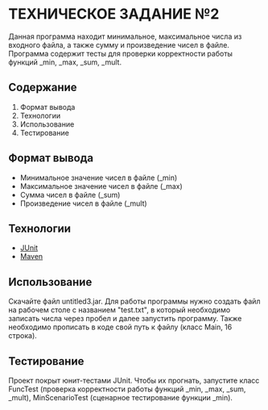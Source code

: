 # ТЕХНИЧЕСКОЕ ЗАДАНИЕ №2
Данная программа находит минимальное, максимальное числа из входного файла, а также сумму и произведение чисел в файле. Программа содержит тесты для проверки корректности работы функций _min, _max, _sum, _mult.
## Содержание
1. Формат вывода
2. Технологии
3. Использование
4. Тестирование
## Формат вывода
* Минимальное значение чисел в файле (_min)
* Максимальное значение чисел в файле (_max)
* Сумма чисел в файле (_sum)
* Произведение чисел в файле (_mult)
## Технологии
* [JUnit](https://junit.org/junit5/)
* [Maven](https://maven.apache.org)
## Использование
Скачайте файл untitled3.jar. Для работы программы нужно создать файл на рабочем столе с названием "test.txt", в который необходимо записать числа через пробел и далее запустить программу. Также необходимо прописать в коде свой путь к файлу (класс Main, 16 строка).
## Тестирование
Проект покрыт юнит-тестами JUnit. Чтобы их прогнать, запустите класс FuncTest (проверка корректности работы функций _min, _max, _sum, _mult), MinScenarioTest (сценарное тестирование функции _min).



